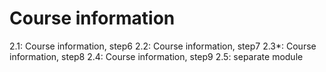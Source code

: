 # Course information

2.1: Course information, step6
2.2: Course information, step7
2.3\*: Course information, step8
2.4: Course information, step9
2.5: separate module
